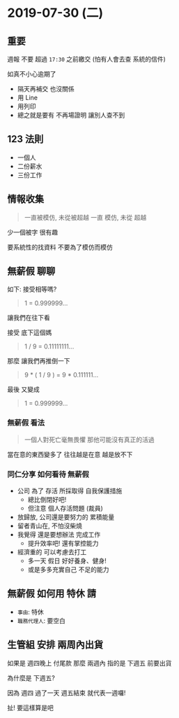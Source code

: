 # 2019-07-30 (二)

## 重要

週報 不要 超過 `17:30` 之前繳交
(怕有人會去查 系統的信件)

如真不小心逾期了

- 隔天再補交 也沒關係
- 用 Line
- 用列印
- 總之就是要有 不再場證明 讓別人查不到

## 123 法則

- 一個人
- 二份薪水
- 三份工作

## 情報收集

> 一直被模仿, 未從被超越
> 一直 模仿, 未從 超越

少一個被字 很有趣

要系統性的找資料
不要為了模仿而模仿

## 無薪假 聊聊

如下: 接受相等嗎?

> 1 = 0.999999...

讓我們在往下看

接受 底下這個媽

> 1 / 9 = 0.11111111...

那麼 讓我們再推倒一下

> 9 \* ( 1 / 9 ) = 9 \* 0.111111...

最後 又變成

> 1 = 0.999999...

### 無薪假 看法

> 一個人對死亡毫無畏懼
> 那他可能沒有真正的活過

當在意的東西變多了
往往越是在意
越是放不下

### 同仁分享 如何看待 無薪假

- 公司 為了 存活 所採取得 自我保護措施
  - 總比倒閉好吧!
  - 但注意 個人存活問題 (裁員)
- 放歸放, 公司還是要努力的 累積能量
- 留者青山在, 不怕沒柴燒
- 我覺得 還是要想辦法 完成工作
  - 提升效率吧! 還有掌控能力
- 經濟重的 可以考慮去打工
  - 多一天 假日 好好養身、健身!
  - 或是多多充實自己 不足的能力

## 無薪假 如何用 特休 請

- `事由`: 特休
- `職務代理人`: 要空白

## 生管組 安排 兩周內出貨

如果是 週四晚上 付尾款
那麼 兩週內
指的是 下週五 前要出貨

為什麼是 下週五?

因為 週四 過了一天 週五結束 就代表一週囉!

扯! 要這樣算是吧
